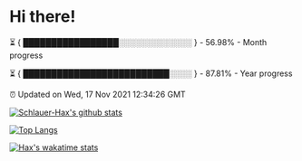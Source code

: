 # Hi there!

⏳ { █████████████████░░░░░░░░░░░░░ } - 56.98% - Month progress

⏳ { ██████████████████████████░░░░ } - 87.81% - Year progress

⏰ Updated on Wed, 17 Nov 2021 12:34:26 GMT


[![Schlauer-Hax's github stats](https://github-readme-stats.vercel.app/api?username=Schlauer-Hax&show_icons=true&theme=dark&count_private=true)](https://github.com/Schlauer-Hax)


[![Top Langs](https://github-readme-stats.vercel.app/api/top-langs/?username=Schlauer-Hax&layout=compact&theme=dark)](https://github.com/Schlauer-Hax?tab=repositories)


[![Hax's wakatime stats](https://github-readme-stats.vercel.app/api/wakatime?username=Hax&theme=dark)](https://wakatime.com/@Hax)

